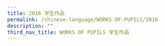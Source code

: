```yaml
---
title: 2016 学生作品
permalink: /chinese-language/WORKS-OF-PUPILS/2016
description: ""
third_nav_title: WORKS OF PUPILS 学生作品
---
```

